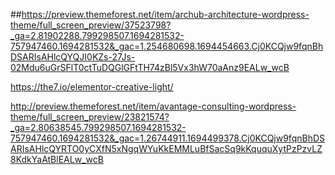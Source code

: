 ##https://preview.themeforest.net/item/archub-architecture-wordpress-theme/full_screen_preview/37523798?_ga=2.81902288.799298507.1694281532-757947460.1694281532&_gac=1.254680698.1694454663.Cj0KCQjw9fqnBhDSARIsAHlcQYQJI0KZs-27Js-02Mdu6uGrSFlT0ctTuDQGlGFtTH74zBl5Vx3hW70aAnz9EALw_wcB


https://the7.io/elementor-creative-light/


http://preview.themeforest.net/item/avantage-consulting-wordpress-theme/full_screen_preview/23821574?_ga=2.80638545.799298507.1694281532-757947460.1694281532&_gac=1.26744911.1694499378.Cj0KCQjw9fqnBhDSARIsAHlcQYRTO0yCXfN5xNgqWYuKkEMMLuBfSacSq9kKququXytPzPzvLZ8KdkYaAtBlEALw_wcB

